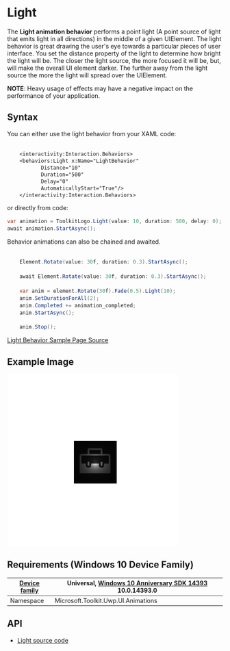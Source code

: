 # Light

The **Light animation behavior** performs a point light (A point source of light that emits light in all directions) in the middle of a given UIElement. 
The light behavior is great drawing the user's eye towards a particular pieces of user interface. You set the distance property of the 
light to determine how bright the light will be. The closer the light source, the more focused it will be, but, will make the overall UI element darker.
The further away from the light source the more the light will spread over the UIElement.

**NOTE**:  Heavy usage of effects may have a negative impact on the performance of your application. 

## Syntax

You can either use the light behavior from your XAML code:

```xaml

    <interactivity:Interaction.Behaviors>
    <behaviors:Light x:Name="LightBehavior" 
           Distance="10" 
           Duration="500" 
           Delay="0" 
           AutomaticallyStart="True"/>
    </interactivity:Interaction.Behaviors>

```

or directly from code:

```csharp
var animation = ToolkitLogo.Light(value: 10, duration: 500, delay: 0); 
await animation.StartAsync();

```

Behavior animations can also be chained and awaited.

```csharp

    Element.Rotate(value: 30f, duration: 0.3).StartAsync();

    await Element.Rotate(value: 30f, duration: 0.3).StartAsync();

    var anim = element.Rotate(30f).Fade(0.5).Light(10);
    anim.SetDurationForAll(2);
    anim.Completed += animation_completed;
    anim.StartAsync();

    anim.Stop();

```

[Light Behavior Sample Page Source](https://github.com/Microsoft/UWPCommunityToolkit/tree/master/Microsoft.Toolkit.Uwp.SampleApp/SamplePages/Light)

## Example Image

![Light Behavior animation](../resources/images/Animations-Light.gif "Light Behavior")

## Requirements (Windows 10 Device Family)

| [Device family](http://go.microsoft.com/fwlink/p/?LinkID=526370) | Universal, [Windows 10 Anniversary SDK 14393](https://blogs.windows.com/windowsexperience/2016/07/18/build14393/) 10.0.14393.0 |
| --- | --- |
| Namespace | Microsoft.Toolkit.Uwp.UI.Animations |

## API

* [Light source code](https://github.com/Microsoft/UWPCommunityToolkit/blob/master/Microsoft.Toolkit.Uwp.UI.Animations/Behaviors/Light.cs)

